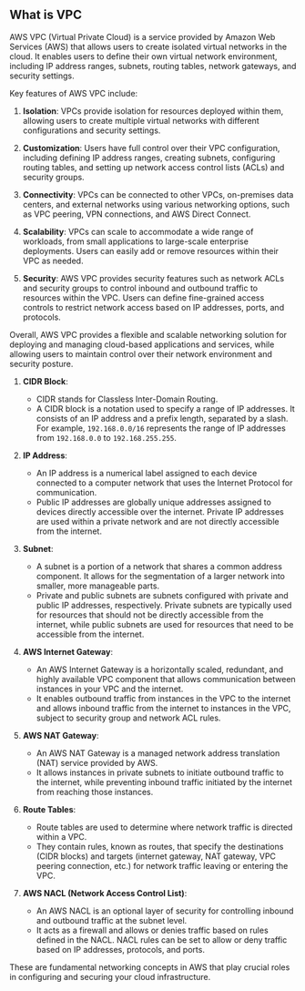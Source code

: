 ## What is VPC

AWS VPC (Virtual Private Cloud) is a service provided by Amazon Web Services (AWS) that allows users to create isolated virtual networks in the cloud. It enables users to define their own virtual network environment, including IP address ranges, subnets, routing tables, network gateways, and security settings.

Key features of AWS VPC include:

1. **Isolation**: VPCs provide isolation for resources deployed within them, allowing users to create multiple virtual networks with different configurations and security settings.

2. **Customization**: Users have full control over their VPC configuration, including defining IP address ranges, creating subnets, configuring routing tables, and setting up network access control lists (ACLs) and security groups.

3. **Connectivity**: VPCs can be connected to other VPCs, on-premises data centers, and external networks using various networking options, such as VPC peering, VPN connections, and AWS Direct Connect.

4. **Scalability**: VPCs can scale to accommodate a wide range of workloads, from small applications to large-scale enterprise deployments. Users can easily add or remove resources within their VPC as needed.

5. **Security**: AWS VPC provides security features such as network ACLs and security groups to control inbound and outbound traffic to resources within the VPC. Users can define fine-grained access controls to restrict network access based on IP addresses, ports, and protocols.

Overall, AWS VPC provides a flexible and scalable networking solution for deploying and managing cloud-based applications and services, while allowing users to maintain control over their network environment and security posture.


1. **CIDR Block**:
   - CIDR stands for Classless Inter-Domain Routing.
   - A CIDR block is a notation used to specify a range of IP addresses. It consists of an IP address and a prefix length, separated by a slash. For example, `192.168.0.0/16` represents the range of IP addresses from `192.168.0.0` to `192.168.255.255`.
   
2. **IP Address**:
   - An IP address is a numerical label assigned to each device connected to a computer network that uses the Internet Protocol for communication.
   - Public IP addresses are globally unique addresses assigned to devices directly accessible over the internet. Private IP addresses are used within a private network and are not directly accessible from the internet.
   
3. **Subnet**:
   - A subnet is a portion of a network that shares a common address component. It allows for the segmentation of a larger network into smaller, more manageable parts.
   - Private and public subnets are subnets configured with private and public IP addresses, respectively. Private subnets are typically used for resources that should not be directly accessible from the internet, while public subnets are used for resources that need to be accessible from the internet.

4. **AWS Internet Gateway**:
   - An AWS Internet Gateway is a horizontally scaled, redundant, and highly available VPC component that allows communication between instances in your VPC and the internet.
   - It enables outbound traffic from instances in the VPC to the internet and allows inbound traffic from the internet to instances in the VPC, subject to security group and network ACL rules.

5. **AWS NAT Gateway**:
   - An AWS NAT Gateway is a managed network address translation (NAT) service provided by AWS.
   - It allows instances in private subnets to initiate outbound traffic to the internet, while preventing inbound traffic initiated by the internet from reaching those instances.

6. **Route Tables**:
   - Route tables are used to determine where network traffic is directed within a VPC.
   - They contain rules, known as routes, that specify the destinations (CIDR blocks) and targets (internet gateway, NAT gateway, VPC peering connection, etc.) for network traffic leaving or entering the VPC.

7. **AWS NACL (Network Access Control List)**:
   - An AWS NACL is an optional layer of security for controlling inbound and outbound traffic at the subnet level.
   - It acts as a firewall and allows or denies traffic based on rules defined in the NACL. NACL rules can be set to allow or deny traffic based on IP addresses, protocols, and ports.

These are fundamental networking concepts in AWS that play crucial roles in configuring and securing your cloud infrastructure.







